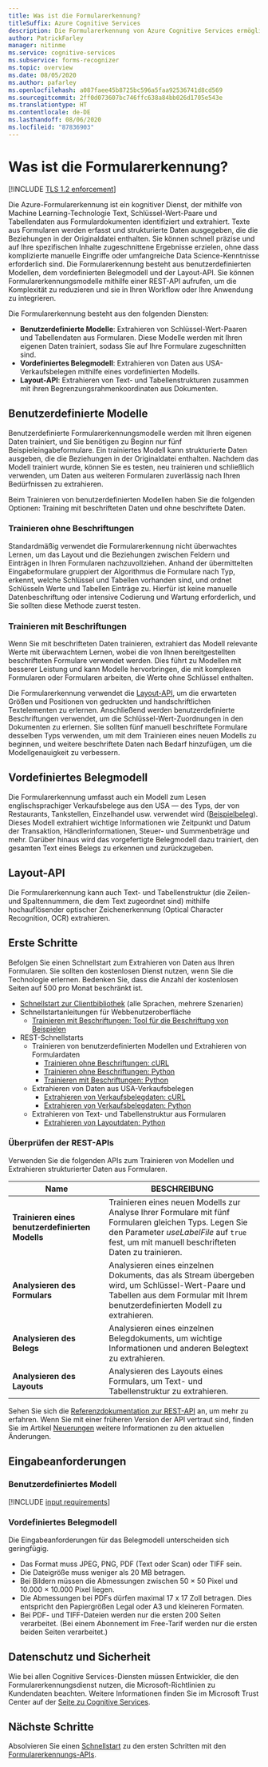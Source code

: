 ```yaml
---
title: Was ist die Formularerkennung?
titleSuffix: Azure Cognitive Services
description: Die Formularerkennung von Azure Cognitive Services ermöglicht Ihnen das Identifizieren und Extrahieren von Schlüssel/Wert-Paaren und Tabellendaten aus Formulardokumenten.
author: PatrickFarley
manager: nitinme
ms.service: cognitive-services
ms.subservice: forms-recognizer
ms.topic: overview
ms.date: 08/05/2020
ms.author: pafarley
ms.openlocfilehash: a087faee45b8725bc596a5faa92536741d8cd569
ms.sourcegitcommit: 2ff0d073607bc746ffc638a84bb026d1705e543e
ms.translationtype: HT
ms.contentlocale: de-DE
ms.lasthandoff: 08/06/2020
ms.locfileid: "87836903"
---
```

# <a name="what-is-form-recognizer"></a>Was ist die Formularerkennung?

[!INCLUDE [TLS 1.2 enforcement](../../../includes/cognitive-services-tls-announcement.md)]

Die Azure-Formularerkennung ist ein kognitiver Dienst, der mithilfe von Machine Learning-Technologie Text, Schlüssel-Wert-Paare und Tabellendaten aus Formulardokumenten identifiziert und extrahiert. Texte aus Formularen werden erfasst und strukturierte Daten ausgegeben, die die Beziehungen in der Originaldatei enthalten. Sie können schnell präzise und auf Ihre spezifischen Inhalte zugeschnittene Ergebnisse erzielen, ohne dass komplizierte manuelle Eingriffe oder umfangreiche Data Science-Kenntnisse erforderlich sind. Die Formularerkennung besteht aus benutzerdefinierten Modellen, dem vordefinierten Belegmodell und der Layout-API. Sie können Formularerkennungsmodelle mithilfe einer REST-API aufrufen, um die Komplexität zu reduzieren und sie in Ihren Workflow oder Ihre Anwendung zu integrieren.

Die Formularerkennung besteht aus den folgenden Diensten:
* **Benutzerdefinierte Modelle**: Extrahieren von Schlüssel-Wert-Paaren und Tabellendaten aus Formularen. Diese Modelle werden mit Ihren eigenen Daten trainiert, sodass Sie auf Ihre Formulare zugeschnitten sind.
* **Vordefiniertes Belegmodell**: Extrahieren von Daten aus USA-Verkaufsbelegen mithilfe eines vordefinierten Modells.
* **Layout-API**: Extrahieren von Text- und Tabellenstrukturen zusammen mit ihren Begrenzungsrahmenkoordinaten aus Dokumenten.

<!-- add diagram -->

## <a name="custom-models"></a>Benutzerdefinierte Modelle

Benutzerdefinierte Formularerkennungsmodelle werden mit Ihren eigenen Daten trainiert, und Sie benötigen zu Beginn nur fünf Beispieleingabeformulare. Ein trainiertes Modell kann strukturierte Daten ausgeben, die die Beziehungen in der Originaldatei enthalten. Nachdem das Modell trainiert wurde, können Sie es testen, neu trainieren und schließlich verwenden, um Daten aus weiteren Formularen zuverlässig nach Ihren Bedürfnissen zu extrahieren.

Beim Trainieren von benutzerdefinierten Modellen haben Sie die folgenden Optionen: Training mit beschrifteten Daten und ohne beschriftete Daten.

### <a name="train-without-labels"></a>Trainieren ohne Beschriftungen

Standardmäßig verwendet die Formularerkennung nicht überwachtes Lernen, um das Layout und die Beziehungen zwischen Feldern und Einträgen in Ihren Formularen nachzuvollziehen. Anhand der übermittelten Eingabeformulare gruppiert der Algorithmus die Formulare nach Typ, erkennt, welche Schlüssel und Tabellen vorhanden sind, und ordnet Schlüsseln Werte und Tabellen Einträge zu. Hierfür ist keine manuelle Datenbeschriftung oder intensive Codierung und Wartung erforderlich, und Sie sollten diese Methode zuerst testen.

### <a name="train-with-labels"></a>Trainieren mit Beschriftungen

Wenn Sie mit beschrifteten Daten trainieren, extrahiert das Modell relevante Werte mit überwachtem Lernen, wobei die von Ihnen bereitgestellten beschrifteten Formulare verwendet werden. Dies führt zu Modellen mit besserer Leistung und kann Modelle hervorbringen, die mit komplexen Formularen oder Formularen arbeiten, die Werte ohne Schlüssel enthalten.

Die Formularerkennung verwendet die [Layout-API](#layout-api), um die erwarteten Größen und Positionen von gedruckten und handschriftlichen Textelementen zu erlernen. Anschließend werden benutzerdefinierte Beschriftungen verwendet, um die Schlüssel-Wert-Zuordnungen in den Dokumenten zu erlernen. Sie sollten fünf manuell beschriftete Formulare desselben Typs verwenden, um mit dem Trainieren eines neuen Modells zu beginnen, und weitere beschriftete Daten nach Bedarf hinzufügen, um die Modellgenauigkeit zu verbessern.

## <a name="prebuilt-receipt-model"></a>Vordefiniertes Belegmodell

Die Formularerkennung umfasst auch ein Modell zum Lesen englischsprachiger Verkaufsbelege aus den USA &mdash; des Typs, der von Restaurants, Tankstellen, Einzelhandel usw. verwendet wird ([Beispielbeleg](./media/contoso-receipt-small.png)). Dieses Modell extrahiert wichtige Informationen wie Zeitpunkt und Datum der Transaktion, Händlerinformationen, Steuer- und Summenbeträge und mehr. Darüber hinaus wird das vorgefertigte Belegmodell dazu trainiert, den gesamten Text eines Belegs zu erkennen und zurückzugeben.

## <a name="layout-api"></a>Layout-API

Die Formularerkennung kann auch Text- und Tabellenstruktur (die Zeilen- und Spaltennummern, die dem Text zugeordnet sind) mithilfe hochauflösender optischer Zeichenerkennung (Optical Character Recognition, OCR) extrahieren.

## <a name="get-started"></a>Erste Schritte

Befolgen Sie einen Schnellstart zum Extrahieren von Daten aus Ihren Formularen. Sie sollten den kostenlosen Dienst nutzen, wenn Sie die Technologie erlernen. Bedenken Sie, dass die Anzahl der kostenlosen Seiten auf 500 pro Monat beschränkt ist.

* [Schnellstart zur Clientbibliothek](./quickstarts/client-library.md) (alle Sprachen, mehrere Szenarien)
* Schnellstartanleitungen für Webbenutzeroberfläche
  * [Trainieren mit Beschriftungen: Tool für die Beschriftung von Beispielen](quickstarts/label-tool.md)
* REST-Schnellstarts
  * Trainieren von benutzerdefinierten Modellen und Extrahieren von Formulardaten
    * [Trainieren ohne Beschriftungen: cURL](quickstarts/curl-train-extract.md)
    * [Trainieren ohne Beschriftungen: Python](quickstarts/python-train-extract.md)
    * [Trainieren mit Beschriftungen: Python](quickstarts/python-labeled-data.md)
  * Extrahieren von Daten aus USA-Verkaufsbelegen
    * [Extrahieren von Verkaufsbelegdaten: cURL](quickstarts/curl-receipts.md)
    * [Extrahieren von Verkaufsbelegdaten: Python](quickstarts/python-receipts.md)
  * Extrahieren von Text- und Tabellenstruktur aus Formularen
    * [Extrahieren von Layoutdaten: Python](quickstarts/python-layout.md)


### <a name="review-the-rest-apis"></a>Überprüfen der REST-APIs

Verwenden Sie die folgenden APIs zum Trainieren von Modellen und Extrahieren strukturierter Daten aus Formularen.

|Name |BESCHREIBUNG |
|---|---|
| **Trainieren eines benutzerdefinierten Modells**| Trainieren eines neuen Modells zur Analyse Ihrer Formulare mit fünf Formularen gleichen Typs. Legen Sie den Parameter _useLabelFile_ auf `true` fest, um mit manuell beschrifteten Daten zu trainieren. |
| **Analysieren des Formulars** |Analysieren eines einzelnen Dokuments, das als Stream übergeben wird, um Schlüssel-Wert-Paare und Tabellen aus dem Formular mit Ihrem benutzerdefinierten Modell zu extrahieren.  |
| **Analysieren des Belegs** |Analysieren eines einzelnen Belegdokuments, um wichtige Informationen und anderen Belegtext zu extrahieren.|
| **Analysieren des Layouts** |Analysieren des Layouts eines Formulars, um Text- und Tabellenstruktur zu extrahieren.|

Sehen Sie sich die [Referenzdokumentation zur REST-API](https://westus2.dev.cognitive.microsoft.com/docs/services/form-recognizer-api-v2/operations/AnalyzeWithCustomForm) an, um mehr zu erfahren. Wenn Sie mit einer früheren Version der API vertraut sind, finden Sie im Artikel [Neuerungen](./whats-new.md) weitere Informationen zu den aktuellen Änderungen.

## <a name="input-requirements"></a>Eingabeanforderungen
### <a name="custom-model"></a>Benutzerdefiniertes Modell

[!INCLUDE [input requirements](./includes/input-requirements.md)]

### <a name="prebuilt-receipt-model"></a>Vordefiniertes Belegmodell

Die Eingabeanforderungen für das Belegmodell unterscheiden sich geringfügig.

* Das Format muss JPEG, PNG, PDF (Text oder Scan) oder TIFF sein.
* Die Dateigröße muss weniger als 20 MB betragen.
* Bei Bildern müssen die Abmessungen zwischen 50 × 50 Pixel und 10.000 × 10.000 Pixel liegen.
* Die Abmessungen bei PDFs dürfen maximal 17 x 17 Zoll betragen. Dies entspricht den Papiergrößen Legal oder A3 und kleineren Formaten.
* Bei PDF- und TIFF-Dateien werden nur die ersten 200 Seiten verarbeitet. (Bei einem Abonnement im Free-Tarif werden nur die ersten beiden Seiten verarbeitet.)

## <a name="data-privacy-and-security"></a>Datenschutz und Sicherheit

Wie bei allen Cognitive Services-Diensten müssen Entwickler, die den Formularerkennungsdienst nutzen, die Microsoft-Richtlinien zu Kundendaten beachten. Weitere Informationen finden Sie im Microsoft Trust Center auf der [Seite zu Cognitive Services](https://www.microsoft.com/trustcenter/cloudservices/cognitiveservices).

## <a name="next-steps"></a>Nächste Schritte

Absolvieren Sie einen [Schnellstart](quickstarts/curl-train-extract.md) zu den ersten Schritten mit den [Formularerkennungs-APIs](https://westus2.dev.cognitive.microsoft.com/docs/services/form-recognizer-api-v2/operations/AnalyzeWithCustomForm).
